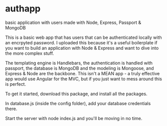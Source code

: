 # authapp
basic application with users made with Node, Express, Passport &amp; MongoDB 

This is a basic web app that has users that can be authenticated locally with an encrpyted password. I uploaded this because
it's a useful boilerplate if you want to build an application with Node & Express and want to dive into the more complex stuff.

The templating engine is Handlebars, the authentication is handled with passport, the database is MongoDB and the modeling is 
Mongoose, and Express & Node are the backbone. This isn't a MEAN app - a truly effective app would use Angular for the MVC, but 
if you just want to mess around this is perfect.

To get it started, download this package, and install all the packages. 

In database.js (inside the config folder), add your database credentials there. 

Start the server with node index.js and you'll be moving in no time.
